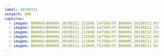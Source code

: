 ```yaml
---
label: 20190211
network: GMN
capturas:
  - imagem: BR0004/BR0004_20190211_222608_147588/FF_BR0004_20190212_015459_516_0249088.fits_maxpixel.jpg
  - imagem: BR0004/BR0004_20190211_222608_147588/FF_BR0004_20190211_234645_488_0095744.fits_maxpixel.jpg
  - imagem: BR0004/BR0004_20190211_222608_147588/FF_BR0004_20190212_015512_343_0249344.fits_maxpixel.jpg
  - imagem: BR0004/BR0004_20190211_222608_147588/FF_BR0004_20190212_040831_345_0407296.fits_maxpixel.jpg
  - imagem: BR0005/BR0005_20190211_222609_753586/FF_BR0005_20190211_222753_040_0001024.fits_maxpixel.jpg
  - imagem: BR0005/BR0005_20190211_222609_753586/FF_BR0005_20190212_021653_931_0274432.fits_maxpixel.jpg
---
```

